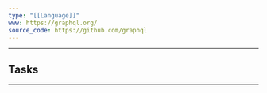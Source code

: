 ```yaml
---
type: "[[Language]]"
www: https://graphql.org/
source_code: https://github.com/graphql
---
```

---

## Tasks

****